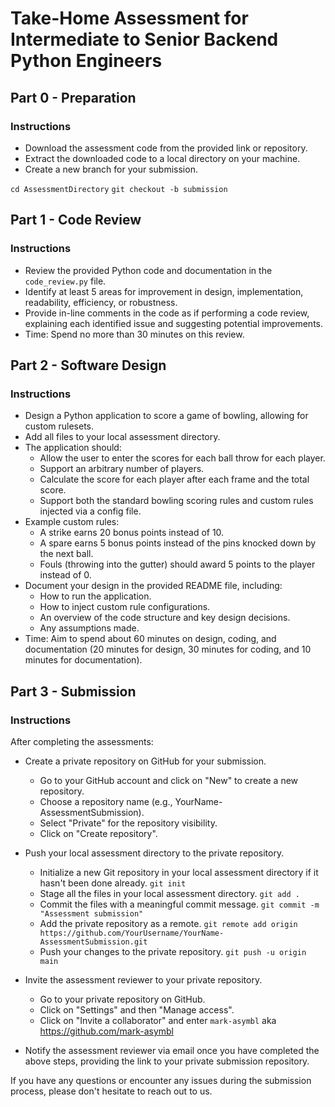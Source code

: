 # Take-Home Assessment for Intermediate to Senior Backend Python Engineers

## Part 0 - Preparation

### Instructions

- Download the assessment code from the provided link or repository.
- Extract the downloaded code to a local directory on your machine.
- Create a new branch for your submission.

`cd AssessmentDirectory`
`git checkout -b submission`

## Part 1 - Code Review

### Instructions

- Review the provided Python code and documentation in the `code_review.py` file.
- Identify at least 5 areas for improvement in design, implementation, readability, efficiency, or robustness.
- Provide in-line comments in the code as if performing a code review, explaining each identified issue and suggesting potential improvements.
- Time: Spend no more than 30 minutes on this review.

## Part 2 - Software Design

### Instructions

- Design a Python application to score a game of bowling, allowing for custom rulesets.
- Add all files to your local assessment directory.
- The application should:
  - Allow the user to enter the scores for each ball throw for each player.
  - Support an arbitrary number of players.
  - Calculate the score for each player after each frame and the total score.
  - Support both the standard bowling scoring rules and custom rules injected via a config file.
- Example custom rules:
  - A strike earns 20 bonus points instead of 10.
  - A spare earns 5 bonus points instead of the pins knocked down by the next ball.
  - Fouls (throwing into the gutter) should award 5 points to the player instead of 0.
- Document your design in the provided README file, including:
  - How to run the application.
  - How to inject custom rule configurations.
  - An overview of the code structure and key design decisions.
  - Any assumptions made.
- Time: Aim to spend about 60 minutes on design, coding, and documentation (20 minutes for design, 30 minutes for coding, and 10 minutes for documentation).

## Part 3 - Submission

### Instructions

After completing the assessments:

- Create a private repository on GitHub for your submission.
  - Go to your GitHub account and click on "New" to create a new repository.
  - Choose a repository name (e.g., YourName-AssessmentSubmission).
  - Select "Private" for the repository visibility.
  - Click on "Create repository".

- Push your local assessment directory to the private repository.
  - Initialize a new Git repository in your local assessment directory if it hasn't been done already.
    `git init`
  - Stage all the files in your local assessment directory.
    `git add .`
  - Commit the files with a meaningful commit message.
    `git commit -m "Assessment submission"`
  - Add the private repository as a remote.
    `git remote add origin https://github.com/YourUsername/YourName-AssessmentSubmission.git`
  - Push your changes to the private repository.
    `git push -u origin main`

- Invite the assessment reviewer to your private repository.
  - Go to your private repository on GitHub.
  - Click on "Settings" and then "Manage access".
  - Click on "Invite a collaborator" and enter `mark-asymbl` aka https://github.com/mark-asymbl

- Notify the assessment reviewer via email once you have completed the above steps, providing the link to your private submission repository.

If you have any questions or encounter any issues during the submission process, please don't hesitate to reach out to us.

